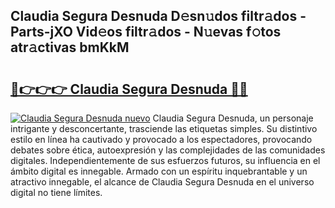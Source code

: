## Claudia Segura Desnuda D𝚎sn𝚞dos filtr𝚊dos - Parts-jXO Vid𝚎os filtr𝚊dos - N𝚞evas f𝚘tos atr𝚊ctivas bmKkM

# <h2><a href="http://mbcfj9h.tromn.icu/?c=Claudia+Segura+Desnuda">🔗👉👉👉 Claudia Segura Desnuda 🔗🔗</a></h2>

[![Claudia Segura Desnuda nuevo](https://i.imgur.com/pEAQMta.gif)](http://mbcfj9h.tromn.icu/?c=Claudia+Segura+Desnuda)
Claudia Segura Desnuda, un personaje intrigante y desconcertante, trasciende las etiquetas simples. Su distintivo estilo en línea ha cautivado y provocado a los espectadores, provocando debates sobre ética, autoexpresión y las complejidades de las comunidades digitales. Independientemente de sus esfuerzos futuros, su influencia en el ámbito digital es innegable. Armado con un espíritu inquebrantable y un atractivo innegable, el alcance de Claudia Segura Desnuda en el universo digital no tiene límites.
